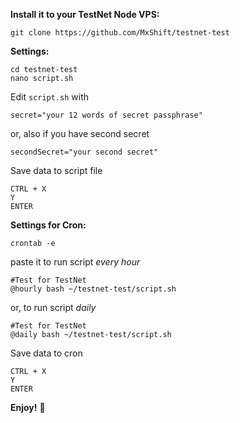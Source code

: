 **Install it to your TestNet Node VPS:**

```
git clone https://github.com/MxShift/testnet-test
```

**Settings:**

```
cd testnet-test
nano script.sh
```

Edit `script.sh` with
```
secret="your 12 words of secret passphrase"
```

or, also if you have second secret

```
secondSecret="your second secret"
```

Save data to script file
```
CTRL + X
Y
ENTER
```

**Settings for Cron:**

```
crontab -e
```
paste it to run script *every hour*
```
#Test for TestNet
@hourly bash ~/testnet-test/script.sh
```

or, to run script *daily*

```
#Test for TestNet
@daily bash ~/testnet-test/script.sh
```
Save data to cron
```
CTRL + X
Y
ENTER
```
**Enjoy!** 🎉
